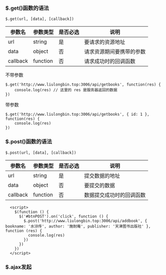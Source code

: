 ### **$.get()函数的语法**

~~~
$.get(url, [data], [callback])
~~~



| **参数名** | **参数类型** | **是否必选** | **说明**                 |
| ---------- | ------------ | ------------ | ------------------------ |
| url        | string       | 是           | 要请求的资源地址         |
| data       | object       | 否           | 请求资源期间要携带的参数 |
| callback   | function     | 否           | 请求成功时的回调函数     |

不带参数

~~~
$.get('http://www.liulongbin.top:3006/api/getbooks', function(res) {
    console.log(res) // 这里的 res 是服务器返回的数据
})

~~~

带参数

~~~
$.get('http://www.liulongbin.top:3006/api/getbooks', { id: 1 }, function(res) {
    console.log(res)
})

~~~

### **$.post()函数的语法**

~~~
$.post(url, [data], [callback])
~~~

| **参数名** | **参数类型** | **是否必选** | **说明**                 |
| ---------- | ------------ | ------------ | ------------------------ |
| url        | string       | 是           | 提交数据的地址           |
| data       | object       | 否           | 要提交的数据             |
| callback   | function     | 否           | 数据提交成功时的回调函数 |

~~~
  <script>
    $(function () {
      $('#btnPOST').on('click', function () {
        $.post('http://www.liulongbin.top:3006/api/addbook', { bookname: '水浒传', author: '施耐庵', publisher: '天津图书出版社' }, function (res) {
          console.log(res)
        })
      })
    })
  </script>
~~~

### $.ajax发起



